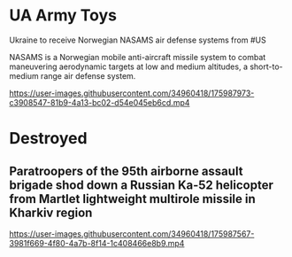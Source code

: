 
# UA Army Toys

Ukraine to receive Norwegian NASAMS air defense systems from #US

NASAMS is a Norwegian mobile anti-aircraft missile system to combat maneuvering aerodynamic targets at low and medium altitudes, a short-to-medium range air defense system.

https://user-images.githubusercontent.com/34960418/175987973-c3908547-81b9-4a13-bc02-d54e045eb6cd.mp4


# Destroyed

## Paratroopers of the 95th airborne assault brigade shod down a Russian Ka-52 helicopter from Martlet lightweight multirole missile in Kharkiv region

https://user-images.githubusercontent.com/34960418/175987567-3981f669-4f80-4a7b-8f14-1c408466e8b9.mp4

